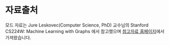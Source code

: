# 자료출처
모드 자료는 Jure Leskovec(Computer Science, PhD) 교수님의 Stanford CS224W: Machine Learning with Graphs 에서 참고했으며 [참고자료 홈페이지](http://snap.stanford.edu/class/cs224w-2020/)에서 가져왔습니다.
